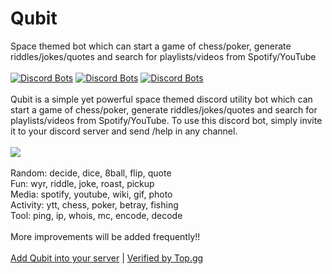 # Qubit
Space themed bot which can start a game of chess/poker, generate riddles/jokes/quotes and search for playlists/videos from Spotify/YouTube</br></br>
[![Discord Bots](https://top.gg/api/widget/status/826031374766440459.svg)](https://top.gg/bot/826031374766440459)
[![Discord Bots](https://top.gg/api/widget/servers/826031374766440459.svg)](https://top.gg/bot/826031374766440459)
[![Discord Bots](https://top.gg/api/widget/owner/826031374766440459.svg)](https://top.gg/bot/826031374766440459)</br></br>
Qubit is a simple yet powerful space themed discord utility bot which can start a game of chess/poker, generate riddles/jokes/quotes and search for playlists/videos from Spotify/YouTube. To use this discord bot, simply invite it to your discord server and send /help in any channel.</br></br>
![](https://cdn.discordapp.com/attachments/727146283097260084/922413906322948146/usage.png)</br></br>
Random: decide, dice, 8ball, flip, quote</br>
Fun: wyr, riddle, joke, roast, pickup</br>
Media: spotify, youtube, wiki, gif, photo</br>
Activity: ytt, chess, poker, betray, fishing</br>
Tool: ping, ip, whois, mc, encode, decode</br></br>
More improvements will be added frequently!!</br></br>
 [Add Qubit into your server](https://dsc.gg/qubit) | [Verified by Top.gg](https://top.gg/bot/826031374766440459)
